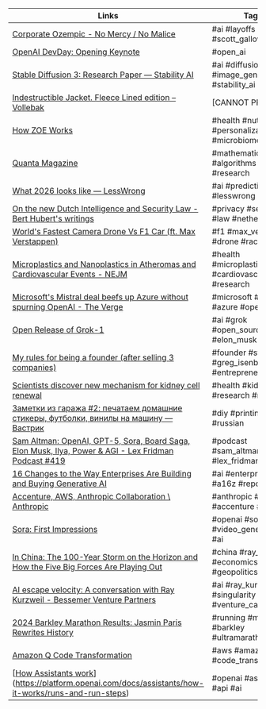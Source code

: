 | Links | Tags |
|-------|------|
| [Corporate Ozempic - No Mercy / No Malice](https://www.profgalloway.com/corporate-ozempic/) | #ai #layoffs #scott_galloway |
| [OpenAI DevDay: Opening Keynote](https://www.youtube.com/live/U9mJuUkhUzk) | #open_ai |
| [Stable Diffusion 3: Research Paper — Stability AI](https://stability.ai/news/stable-diffusion-3-research-paper) | #ai #diffusion #image_generation #stability_ai |
| [Indestructible Jacket. Fleece Lined edition – Vollebak](https://vollebak.com/products/indestructible-jacket-fleece-lined-edition) | [CANNOT PROCESS] |
| [How ZOE Works](https://zoe.com/how-it-works) | #health #nutrition #personalization #microbiome |
| [Quanta Magazine](https://www.quantamagazine.org/new-breakthrough-brings-matrix-multiplication-closer-to-ideal-20240307/) | #mathematics #algorithms #research |
| [What 2026 looks like — LessWrong](https://www.lesswrong.com/posts/6Xgy6CAf2jqHhynHL/what-2026-looks-like#2024) | #ai #prediction #lesswrong #agi |
| [On the new Dutch Intelligence and Security Law - Bert Hubert's writings](https://berthub.eu/articles/posts/dutch-intelligence-and-security-law/) | #privacy #security #law #netherlands |
| [World's Fastest Camera Drone Vs F1 Car (ft. Max Verstappen)](https://youtu.be/9pEqyr_uT-k) | #f1 #max_verstappen #drone #racing |
| [Microplastics and Nanoplastics in Atheromas and Cardiovascular Events - NEJM](https://www.nejm.org/doi/full/10.1056/NEJMoa2309822) | #health #microplastics #cardiovascular #research |
| [Microsoft's Mistral deal beefs up Azure without spurning OpenAI - The Verge](https://www.theverge.com/24087008/microsoft-mistral-openai-azure-europe) | #microsoft #mistral #azure #openai |
| [Open Release of Grok-1](https://x.ai/blog/grok-os) | #ai #grok #open_source #elon_musk |
| [My rules for being a founder (after selling 3 companies)](https://www.linkedin.com/posts/gisenberg_my-rules-for-being-a-founder-after-selling-activity-7172627821444468736-TKDD/) | #founder #startup #greg_isenberg #entrepreneurship |
| [Scientists discover new mechanism for kidney cell renewal](https://www.news-medical.net/news/20230714/Scientists-Discover-New-Mechanism-for-Kidney-Cell-Renewal.aspx) | #health #kidney #research #medicine |
| [Заметки из гаража #2: печатаем домашние стикеры, футболки, винилы на машину —  Вастрик](https://vas3k.blog/notes/stickers/) | #diy #printing #vas3k #russian |
| [Sam Altman: OpenAI, GPT-5, Sora, Board Saga, Elon Musk, Ilya, Power & AGI - Lex Fridman Podcast #419](https://youtu.be/jvqFAi7vkBc) | #podcast #sam_altman #openai #lex_fridman |
| [16 Changes to the Way Enterprises Are Building and Buying Generative AI](https://a16z.com/generative-ai-enterprise-2024/) | #ai #enterprise #a16z #report |
| [Accenture, AWS, Anthropic Collaboration \ Anthropic](https://www.anthropic.com/news/accenture-aws-anthropic) | #anthropic #aws #accenture #ai |
| [Sora: First Impressions](https://openai.com/blog/sora-first-impressions) | #openai #sora #video_generation #ai |
| [In China: The 100-Year Storm on the Horizon and How the Five Big Forces Are Playing Out](https://www.linkedin.com/pulse/china-100-year-storm-horizon-how-five-big-forces-playing-ray-dalio-wysbc/) | #china #ray_dalio #economics #geopolitics |
| [AI escape velocity: A conversation with Ray Kurzweil - Bessemer Venture Partners](https://www.bvp.com/atlas/ai-escape-velocity-a-conversation-with-ray-kurzweil) | #ai #ray_kurzweil #singularity #venture_capital |
| [2024 Barkley Marathon Results: Jasmin Paris Rewrites History](https://run.outsideonline.com/news/barkley-marathons-2024-results/) | #running #marathon #barkley #ultramarathon |
| [Amazon Q Code Transformation](https://aws.amazon.com/q/aws/code-transformation/) | #aws #amazon_q #ai #code_transformation |
| [[How Assistants work](https://platform.openai.com/docs/assistants/how-it-works/agents)](https://platform.openai.com/docs/assistants/how-it-works/runs-and-run-steps) | #openai #assistants #api #ai |
